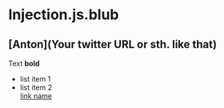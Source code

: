 # Injection.js.blub

## [Anton](Your twitter URL or sth. like that)

Text **bold**  
* list item 1  
* list item 2  
[link name](http://berlinjs.org)